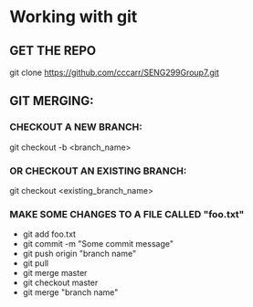 # Working with git
 

## GET THE REPO

git clone https://github.com/cccarr/SENG299Group7.git


## GIT MERGING:
### CHECKOUT A NEW BRANCH:

git checkout -b \<branch_name\>


### OR CHECKOUT AN EXISTING BRANCH:

git checkout \<existing_branch_name\>


### MAKE SOME CHANGES TO A FILE CALLED "foo.txt"

* git add foo.txt
* git commit -m "Some commit message"
* git push origin "branch name"
* git pull
* git merge master
* git checkout master
* git merge "branch name"




